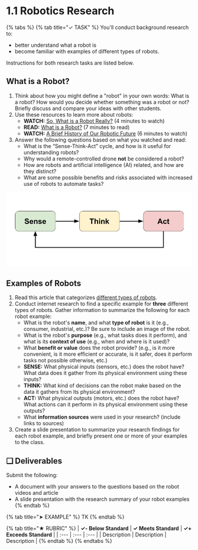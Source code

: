 # 1.1 Robotics Research

{% tabs %}
{% tab title="✓ TASK" %}
You'll conduct background research to:

* better understand what a robot is
* become familiar with examples of different types of robots.

Instructions for both research tasks are listed below.

## What is a Robot?

1. Think about how you might define a "robot" in your own words:  What is a robot? How would you decide whether something was a robot or not? Briefly discuss and compare your ideas with other students.
2. Use these resources to learn more about robots:
   * **WATCH:**  [So, What is a Robot Really?](https://video.wired.com/watch/hardwired-so-what-is-a-robot-really) \(4 minutes to watch\)
   * **READ:**  [What is a Robot?](https://robots.ieee.org/learn/) \(7 minutes to read\)
   * **WATCH:**  [A Brief History of Our Robotic Future](https://www.youtube.com/watch?v=nlrr5b1XWoY) \(6 minutes to watch\)
3. Answer the following questions based on what you watched and read:
   * What is the “Sense-Think-Act” cycle, and how is it useful for understanding robots?
   * Why would a remote-controlled drone **not** be considered a robot?
   * How are robots and artificial intelligence \(AI\) related, and how are they distinct?
   * What are some possible benefits and risks associated with increased use of robots to automate tasks?

![](../../.gitbook/assets/sense-think-act.png)

## **Examples of Robots**

1. Read this article that categorizes [different types of robots](https://robots.ieee.org/learn/types-of-robots/).
2. Conduct internet research to find a specific example for **three** different types of robots. Gather information to summarize the following for each robot example:
   * What is the robot's **name**, and what **type of robot** is it \(e.g., consumer, industrial, etc.\)? Be sure to include an image of the robot.
   * What is the robot's **purpose** \(e.g., what tasks does it perform\), and what is its **context of use** \(e.g., when and where is it used\)?
   * What **benefit or value** does the robot provide? \(e.g., is it more convenient, is it more efficient or accurate, is it safer, does it perform tasks not possible otherwise, etc.\)
   * **SENSE:** What physical inputs \(sensors, etc.\) does the robot have? What data does it gather from its physical environment using these inputs?
   * **THINK:** What kind of decisions can the robot make based on the data it gathers from its physical environment?
   * **ACT:** What physical outputs \(motors, etc.\) does the robot have? What actions can it perform in its physical environment using these outputs?
   * What **information sources** were used in your research? \(include links to sources\)
3. Create a slide presentation to summarize your research findings for each robot example, and briefly present one or more of your examples to the class.

## **❏ Deliverables**

Submit the following:

* A document with your answers to the questions based on the robot videos and article
* A slide presentation with the research summary of your robot examples
{% endtab %}

{% tab title="➤ EXAMPLE" %}
TK
{% endtab %}

{% tab title="★ RUBRIC" %}
| **✓- Below Standard** | **✓ Meets Standard** | **✓+ Exceeds Standard** |
| :--- | :--- | :--- |
| Description | Description | Description |
{% endtab %}
{% endtabs %}

